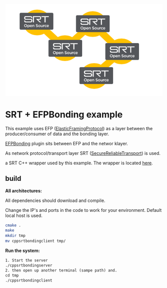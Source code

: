 ![alt text](efpbond.png)

# SRT + EFPBonding example

This example uses EFP ([ElasticFramingProtocol](https://github.com/Unit-X/efp)) as a layer between the producer/consumer of data and the bonding layer. 

[EFPBonding](https://github.com/Unit-X/efpbond) plugin sits between EFP and the networ klayer.

As network protocol/transport layer SRT ([SecureReliableTransport](https://github.com/Haivision/srt)) is used.

a SRT C++ wrapper used by this example. The wrapper is located [here](https://github.com/andersc/cppSRTWrapper).

## build


**All architectures:**

All dependencies should download and compile.

Change the IP's and ports in the code to work for your environment. Default local host is used.

```sh
cmake .
make
mkdir tmp
mv cppsrtbondingclient tmp/
```

**Run the system:**


```
1. Start the server 
./cppsrtbondingserver
2. then open up another terminal (sampe path) and.
cd tmp
./cppsrtbondingclient
```